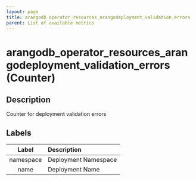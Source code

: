 ```yaml
---
layout: page
title: arangodb_operator_resources_arangodeployment_validation_errors
parent: List of available metrics
---
```


# arangodb_operator_resources_arangodeployment_validation_errors (Counter)

## Description

Counter for deployment validation errors

## Labels

| Label | Description |
|:---:|:--- |
| namespace | Deployment Namespace |
| name | Deployment Name |
